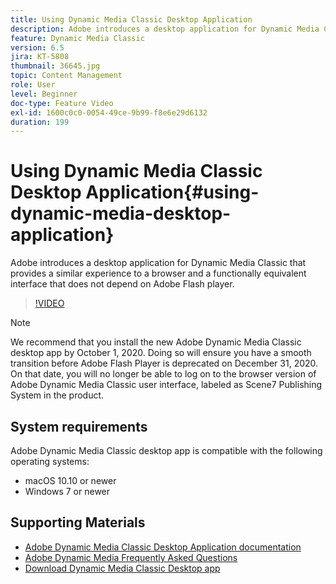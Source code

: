 ```yaml
---
title: Using Dynamic Media Classic Desktop Application
description: Adobe introduces a desktop application for Dynamic Media Classic users that no longer relies on Adobe Flash technology in the browser.
feature: Dynamic Media Classic
version: 6.5
jira: KT-5808
thumbnail: 36645.jpg
topic: Content Management
role: User
level: Beginner
doc-type: Feature Video
exl-id: 1600c0c0-0054-49ce-9b99-f8e6e29d6132
duration: 199
---
```

# Using Dynamic Media Classic Desktop Application{#using-dynamic-media-desktop-application}

Adobe introduces a desktop application for Dynamic Media Classic that provides a similar experience to a browser and a functionally equivalent interface that does not depend on Adobe Flash player.

>[!VIDEO](https://video.tv.adobe.com/v/36645?quality=12&learn=on)

>[!NOTE]
>
> We recommend that you install the new Adobe Dynamic Media Classic desktop app by October 1, 2020. Doing so will ensure you have a smooth transition before Adobe Flash Player is deprecated on December 31, 2020. On that date, you will no longer be able to log on to the browser version of Adobe Dynamic Media Classic user interface, labeled as Scene7 Publishing System in the product.

## System requirements

Adobe Dynamic Media Classic desktop app is compatible with the following operating systems:

* macOS 10.10 or newer
* Windows 7 or newer

## Supporting Materials

* [Adobe Dynamic Media Classic Desktop Application documentation](https://experienceleague.adobe.com/docs/dynamic-media-classic/using/intro/dynamic-media-classic-desktop-app.html)
* [Adobe Dynamic Media Frequently Asked Questions](https://experienceleague.adobe.com/docs/dynamic-media-classic/using/new-ui-2020.html)
* [Download Dynamic Media Classic Desktop app](https://experienceleague.adobe.com/docs/dynamic-media-classic/using/new-ui-2020.html)
